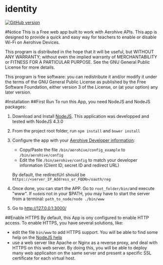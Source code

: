 # identity

[![GitHub version](https://badge.fury.io/gh/tmunzer%2Fidentity.svg)](https://badge.fury.io/gh/tmunzer%2Fidentity)


#Notice
This is a Free web app built to work with Aerohive APIs. This app is designed to provide a quick and easy way for teachers to enable or disable Wi-Fi on Aerohive Devices.

This program is distributed in the hope that it will be useful, but WITHOUT ANY WARRANTY; without even the implied warranty of MERCHANTABILITY or FITNESS FOR A PARTICULAR PURPOSE.  See the GNU General Public License for more details.

This program is free software: you can redistribute it and/or modify it under the terms of the GNU General Public License as published by the Free Software Foundation, either version 3 of the License, or (at your option) any later version.

#Installation
##First Run
To run this App, you need NodeJS and NodeJS packages:

1. Download and Install [NodeJS](https://nodejs.org/en/). This application was developped and tested with NodeJS 4.3.0
2. From the project root folder, run 
    `npm install`
and 
    `bower install`
3. Configure the app with your [Aerohive Developer information](https://developer.aerohive.com/):
    - Copy/Paste the file `/bin/aerohive/config_example` to `/bin/aerohive/config`
    - Edit the file `/bin/aerohive/config` to match your developer information (Client ID, secret ID and redirect URL)

    By default, the redirectUrl should be     `https://<server_IP_Address_or_FQDN>/oauth/reg`
    
4. Once done, you can start the APP. Go to `root_folder/bin/`and execute "www". If `node`is not in your $PATH, you may have to start the server from a terminal: `path_to_node/node ./bin/www`
5. Go to http://127.0.0.1:3000/

##Enable HTTPS
By default, this App is ony configured to enable HTTP access. To enable HTTPS, you have several solutions, like:
* edit the file `bin/www` to add HTTPS support. You will be able to find some help on the [NodeJS help](https://nodejs.org/api/https.html)
* use a web server like Apache or Nginx as a reverse proxy, and deal with HTTPS on this web server. By doing this, you will be able to deploy many web applicaiton on the same server and present a specific SSL certificate for each virtual host.
